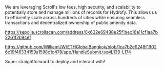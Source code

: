 We are leveraging Scroll's low fees, high security, and scalability to potentially store and manage millions of records for Hydrofy. This allows us to efficiently scale across hundreds of cities while ensuring seamless transactions and decentralized ownership of public amenity data.

https://sepolia.scrollscan.com/address/0x632e69488e25f1bec16a11cf1aa7b2261f2b94ef

https://github.com/WilliamUW/ETHGlobalBangkok/blob/1ca7b2e9248f19026c19f46334159a1598c1c478/app/HandleSubmit.tsx#L139-L174

Super straightforward to deploy and interact with!